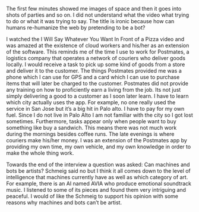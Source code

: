 The first few minutes showed me images of space and then it goes into shots of parties and so on. I did not understand what the video what trying to do or what it was trying to say. The title is ironic because how can humans re-humanize the web by pretending to be a bot?

I watched the I Will Say Whatever You Want In Front of a Pizza video and was amazed at the existence of cloud workers and his/her as an extension of the software. This reminds me of the time I use to work for Postmates, a logistics company that operates a network of couriers who deliver goods locally. I would receive a task to pick up some kind of goods from a store and deliver it to the customer. The things Postmates provided me was a phone which I can use for GPS and a card which I can use to purchase items that will later be charged to the customer. Postmates did not provide any training on how to proficiently earn a living from the job. Its not just simply delivering a good to a customer as I soon later learn. I have to learn which city actually uses the app. For example, no one really used the service in San Jose but it’s a big hit in Palo alto. I have to pay for my own fuel. Since I do not live in Palo Alto I am not familiar with the city so I got lost sometimes. Furthermore, tasks appear only when people want to buy something like buy a sandwich. This means there was not much work during the mornings besides coffee runs. The late evenings is where couriers make his/her money. I was an extension of the Postmates app by providing my own time, my own vehicle, and my own knowledge in order to make the whole thing work. 

Towards the end of the interview a question was asked: Can machines and bots be artists? Schmeig said no but I think it all comes down to the level of intelligence that machines currently have as well as which category of art. For example, there is an AI named AVIA who produce emotional soundtrack music. I listened to some of its pieces and found them very intriguing and peaceful. I would of like the Schmeig to support his opinion with some reasons why machines and bots can’t be artist.
